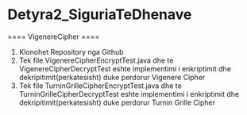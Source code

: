 # Detyra2_SiguriaTeDhenave

==== VigenereCipher ====
1. Klonohet Repository nga Github
2. Tek file VigenereCipherEncryptTest.java dhe te VigenereCipherDecryptTest eshte implementimi i enkriptimit dhe dekripitimit(perkatesisht) duke perdorur Vigenere Cipher 
3. Tek file TurninGrilleCipherEncryptTest.java dhe te TurninGrilleCipherDecryptTest eshte implementimi i enkriptimit dhe dekripitimit(perkatesisht) duke perdorur Turnin Grille Cipher 